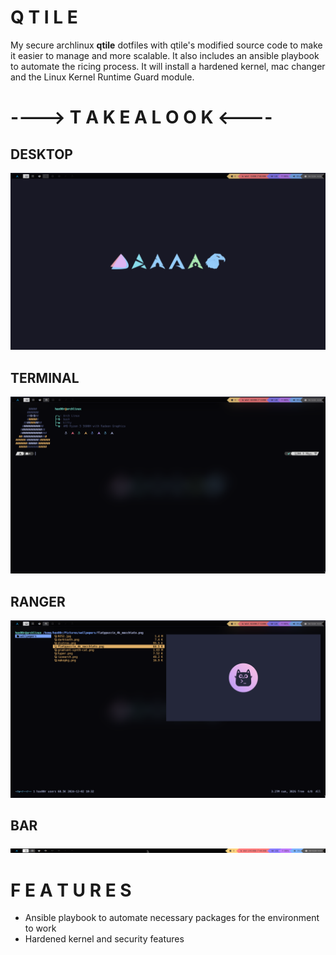 # Q T I L E 

My secure archlinux **qtile** dotfiles with qtile's modified source code to make it easier to manage and more scalable. It also includes an ansible playbook to automate the ricing process. It will install a hardened kernel, mac changer and the Linux Kernel Runtime Guard module.

# ----> T A K E  A  L O O K <----

## DESKTOP

![](image.png)

## TERMINAL

![](image-1.png)

## RANGER

![](image-2.png)

## BAR

![](image-3.png)

# F E A T U R E S

- Ansible playbook to automate necessary packages for the environment to work
- Hardened kernel and security features

